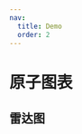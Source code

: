 ```yaml
---
nav:
  title: Demo
  order: 2
---
```


# 原子图表

## 雷达图
<code src="../demos/charts/radar.tsx" background="var(--main-bg-color)"  title="雷达图" iframe=540></code>
